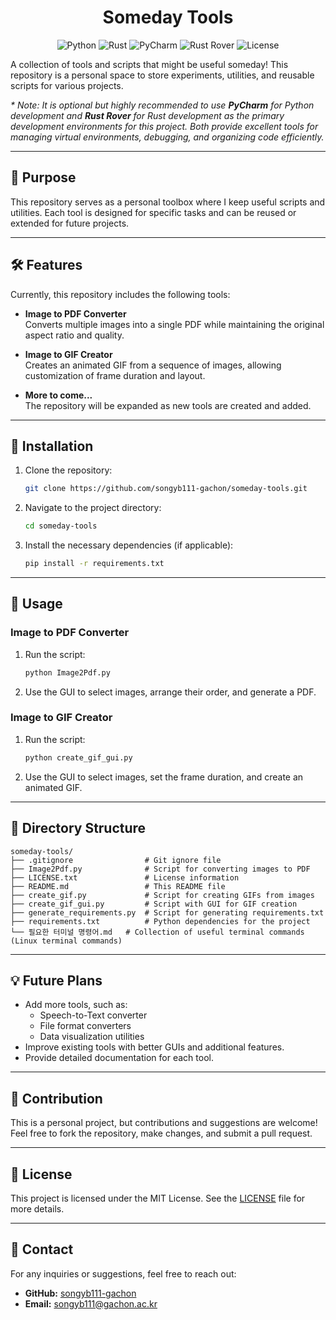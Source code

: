 <div align="center">

# Someday Tools

![Python](https://img.shields.io/badge/Python-3.12-3776AB?logo=python&logoColor=white) <!-- Python Blue -->
![Rust](https://img.shields.io/badge/Rust-Latest-D87313?logo=rust&logoColor=white) <!-- Rust Orange -->
![PyCharm](https://img.shields.io/badge/IDE-PyCharm-0A7E8C?logo=pycharm&logoColor=white) <!-- PyCharm Greenish Blue -->
![Rust Rover](https://img.shields.io/badge/IDE-Rust%20Rover-00ACC1?logo=jetbrains&logoColor=white) <!-- Rust Rover Cyan -->
![License](https://img.shields.io/badge/License-MIT-4CAF50?logo=open-source-initiative&logoColor=white) <!-- MIT Green -->

</div>

A collection of tools and scripts that might be useful someday! This repository is a personal space to store experiments, utilities, and reusable scripts for various projects.

<p>
  <i>
    * Note: It is optional but highly recommended to use <b>PyCharm</b> for Python development and <b>Rust Rover</b> for Rust development as the primary development environments for this project. Both provide excellent tools for managing virtual environments, debugging, and organizing code efficiently.
  </i>
</p>


---

## 📌 Purpose

This repository serves as a personal toolbox where I keep useful scripts and utilities. Each tool is designed for specific tasks and can be reused or extended for future projects.

---

## 🛠️ Features

Currently, this repository includes the following tools:

- **Image to PDF Converter**  
  Converts multiple images into a single PDF while maintaining the original aspect ratio and quality.

- **Image to GIF Creator**  
  Creates an animated GIF from a sequence of images, allowing customization of frame duration and layout.

- **More to come...**  
  The repository will be expanded as new tools are created and added.

---

## 🚀 Installation

1. Clone the repository:
   ```bash
   git clone https://github.com/songyb111-gachon/someday-tools.git
   ```
2. Navigate to the project directory:
   ```bash
   cd someday-tools
   ```
3. Install the necessary dependencies (if applicable):
   ```bash
   pip install -r requirements.txt
   ```

---

## 📖 Usage

### Image to PDF Converter

1. Run the script:
   ```bash
   python Image2Pdf.py
   ```
2. Use the GUI to select images, arrange their order, and generate a PDF.

### Image to GIF Creator

1. Run the script:
   ```bash
   python create_gif_gui.py
   ```
2. Use the GUI to select images, set the frame duration, and create an animated GIF.

---

## 📂 Directory Structure

```
someday-tools/
├── .gitignore                # Git ignore file
├── Image2Pdf.py              # Script for converting images to PDF
├── LICENSE.txt               # License information
├── README.md                 # This README file
├── create_gif.py             # Script for creating GIFs from images
├── create_gif_gui.py         # Script with GUI for GIF creation
├── generate_requirements.py  # Script for generating requirements.txt
├── requirements.txt          # Python dependencies for the project
└── 필요한 터미널 명령어.md   # Collection of useful terminal commands (Linux terminal commands)
```

---

## 💡 Future Plans

- Add more tools, such as:
  - Speech-to-Text converter
  - File format converters
  - Data visualization utilities
- Improve existing tools with better GUIs and additional features.
- Provide detailed documentation for each tool.

---

## 🙌 Contribution

This is a personal project, but contributions and suggestions are welcome! Feel free to fork the repository, make changes, and submit a pull request.

---

## 📝 License

This project is licensed under the MIT License. See the [LICENSE](LICENSE) file for more details.

---

## 📧 Contact

For any inquiries or suggestions, feel free to reach out:

- **GitHub:** [songyb111-gachon](https://github.com/songyb111-gachon)
- **Email:** songyb111@gachon.ac.kr
